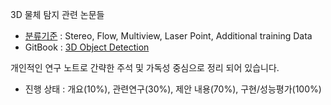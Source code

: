 3D 물체 탐지 관련 논문들
- [분류기준](http://www.cvlibs.net/datasets/kitti/eval_object.php?obj_benchmark=3d) : Stereo, Flow, Multiview, Laser Point, Additional training Data 
- GitBook : [3D Object Detection](https://legacy.gitbook.com/book/adioshun/deep_drive/details)

개인적인 연구 노트로 간략한 주석 및 가독성 중심으로 정리 되어 있습니다. 
- 진행 상태 : 개요(10%), 관련연구(30%), 제안 내용(70%), 구현/성능평가(100%)

